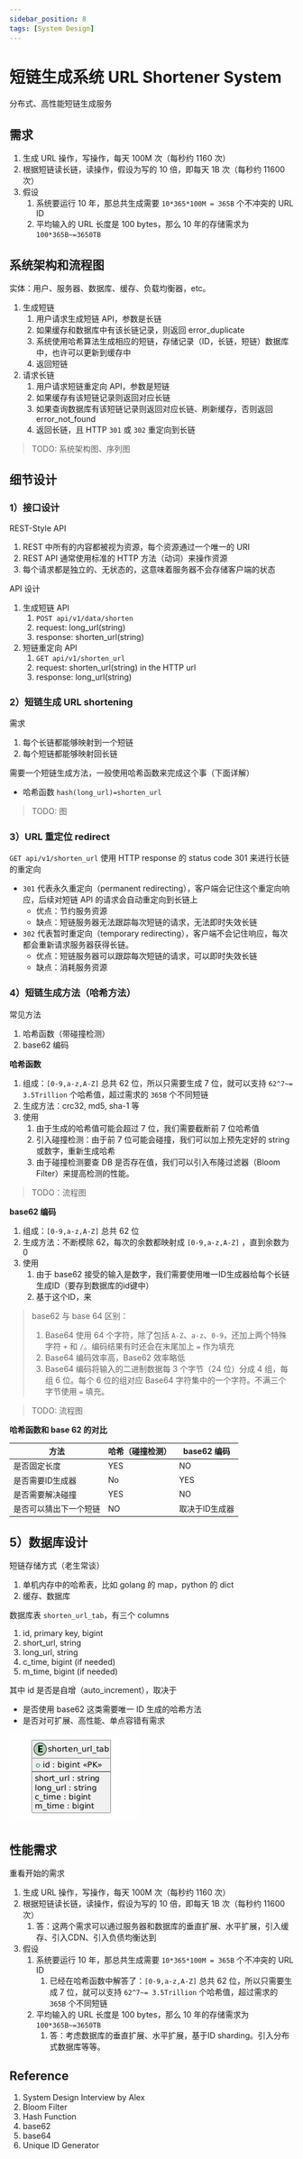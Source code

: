 ```yaml
---
sidebar_position: 8
tags: [System Design]
---
```


# 短链生成系统 URL Shortener System

分布式、高性能短链生成服务

## 需求

1. 生成 URL 操作，写操作，每天 100M 次（每秒约 1160 次）
2. 根据短链读长链，读操作，假设为写的 10 倍，即每天  1B 次（每秒约 11600 次）
3. 假设
   1. 系统要运行 10 年，那总共生成需要 `10*365*100M = 365B` 个不冲突的 URL ID 
   2. 平均输入的 URL 长度是 100 bytes，那么 10 年的存储需求为 `100*365B~=3650TB`

## 系统架构和流程图

实体：用户、服务器、数据库、缓存、负载均衡器，etc。

1. 生成短链
   1. 用户请求生成短链 API，参数是长链
   2. 如果缓存和数据库中有该长链记录，则返回 error_duplicate
   3. 系统使用哈希算法生成相应的短链，存储记录（ID，长链，短链）数据库中，也许可以更新到缓存中
   4. 返回短链
2. 请求长链
   1. 用户请求短链重定向 API，参数是短链
   2. 如果缓存有该短链记录则返回对应长链
   3. 如果查询数据库有该短链记录则返回对应长链、刷新缓存，否则返回 error_not_found
   4. 返回长链，且 HTTP `301` 或 `302` 重定向到长链

> TODO: 系统架构图、序列图

## 细节设计

### 1）接口设计

REST-Style API

1. REST 中所有的内容都被视为资源，每个资源通过一个唯一的 URI
2. REST API 通常使用标准的 HTTP 方法（动词）来操作资源
3. 每个请求都是独立的、无状态的，这意味着服务器不会存储客户端的状态

API 设计

1. 生成短链 API
   1. `POST api/v1/data/shorten`
   2. request: long_url(string)
   3. response: shorten_url(string)
2. 短链重定向 API
   1. `GET api/v1/shorten_url`
   2. request: shorten_url(string) in the HTTP url
   3. response: long_url(string)

### 2）短链生成 URL shortening

需求

1. 每个长链都能够映射到一个短链
2. 每个短链都能够映射回长链

需要一个短链生成方法，一般使用哈希函数来完成这个事（下面详解）

- 哈希函数 `hash(long_url)=shorten_url`

> TODO: 图

### 3）URL 重定位 redirect

``GET api/v1/shorten_url`` 使用 HTTP response 的 status code 301 来进行长链的重定向

- `301` 代表永久重定向（permanent redirecting），客户端会记住这个重定向响应，后续对短链 API 的请求会自动重定向到长链上
  - 优点：节约服务资源
  - 缺点：短链服务器无法跟踪每次短链的请求，无法即时失效长链
- `302` 代表暂时重定向（temporary redirecting），客户端不会记住响应，每次都会重新请求服务器获得长链。
  - 优点：短链服务器可以跟踪每次短链的请求，可以即时失效长链
  - 缺点：消耗服务资源

### 4）短链生成方法（哈希方法）

常见方法

1. 哈希函数（带碰撞检测）
1. base62 编码

**哈希函数**

1. 组成：`[0-9,a-z,A-Z]` 总共 62 位，所以只需要生成 7 位，就可以支持 `62^7~= 3.5Trillion` 个哈希值，超过需求的 `365B` 个不同短链
2. 生成方法：crc32, md5, sha-1 等
3. 使用
   1. 由于生成的哈希值可能会超过 7 位，我们需要截断前 7 位哈希值
   2. 引入碰撞检测：由于前 7 位可能会碰撞，我们可以加上预先定好的 string 或数字，重新生成哈希
   3. 由于碰撞检测要查 DB 是否存在值，我们可以引入布隆过滤器（Bloom Filter）来提高检测的性能。

> TODO：流程图

**base62 编码**

1. 组成：`[0-9,a-z,A-Z]` 总共 62 位
2. 生成方法：不断模除 62，每次的余数都映射成 `[0-9,a-z,A-Z]` ，直到余数为 0
3. 使用
   1. 由于 base62 接受的输入是数字，我们需要使用唯一ID生成器给每个长链生成ID（要存到数据库的id键中）
   2. 基于这个ID，来

> base62 与 base 64 区别：
>
> 1. Base64 使用 64 个字符，除了包括 `A-Z`、`a-z`、`0-9`，还加上两个特殊字符 `+` 和 `/`。编码结果有时还会在末尾加上 `=` 作为填充
> 2. Base64 编码效率高，Base62 效率略低
> 3. Base64 编码将输入的二进制数据每 3 个字节（24 位）分成 4 组，每组 6 位。每个 6 位的组对应 Base64 字符集中的一个字符。不满三个字节使用 `=` 填充。

> TODO: 流程图

**哈希函数和 base 62 的对比**

| 方法                   | 哈希（碰撞检测） | base62 编码    |
| ---------------------- | ---------------- | -------------- |
| 是否固定长度           | YES              | NO             |
| 是否需要ID生成器       | No               | YES            |
| 是否需要解决碰撞       | YES              | NO             |
| 是否可以猜出下一个短链 | NO               | 取决于ID生成器 |

## 5）数据库设计

短链存储方式（老生常谈）

1. 单机内存中的哈希表，比如 golang 的 map，python 的 dict
2. 缓存、数据库

数据库表 `shorten_url_tab`，有三个 columns

1. id, primary key, bigint
2. short_url, string
3. long_url, string
4. c_time, bigint (if needed)
5. m_time, bigint (if needed)

其中 id 是否是自增（auto_increment），取决于

- 是否使用 base62 这类需要唯一 ID 生成的哈希方法
- 是否对可扩展、高性能、单点容错有需求

![image-20240916195258206](./20240601-url-shorter.assets/image-20240916195258206.png)

## 性能需求

重看开始的需求

1. 生成 URL 操作，写操作，每天 100M 次（每秒约 1160 次）
2. 根据短链读长链，读操作，假设为写的 10 倍，即每天  1B 次（每秒约 11600 次）
   1. 答：这两个需求可以通过服务器和数据库的垂直扩展、水平扩展，引入缓存、引入CDN、引入负债均衡达到
3. 假设
   1. 系统要运行 10 年，那总共生成需要 `10*365*100M = 365B` 个不冲突的 URL ID
      1. 已经在哈希函数中解答了：`[0-9,a-z,A-Z]` 总共 62 位，所以只需要生成 7 位，就可以支持 `62^7~= 3.5Trillion` 个哈希值，超过需求的 `365B` 个不同短链
   2. 平均输入的 URL 长度是 100 bytes，那么 10 年的存储需求为 `100*365B~=3650TB`
      1. 答：考虑数据库的垂直扩展、水平扩展，基于ID sharding。引入分布式数据库等等。

## Reference

1. System Design Interview by Alex
1. Bloom Filter
1. Hash Function
1. base62
1. base64
1. Unique ID Generator
